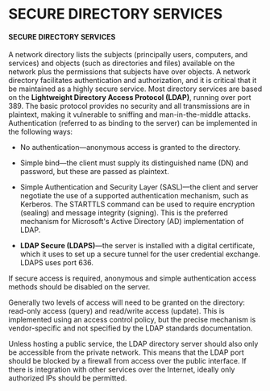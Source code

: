 # SECURE DIRECTORY SERVICES

#### SECURE DIRECTORY SERVICES

A network directory lists the subjects (principally users, computers, and services) and objects (such as directories and files) available on the network plus the permissions that subjects have over objects. A network directory facilitates authentication and authorization, and it is critical that it be maintained as a highly secure service. Most directory services are based on the **Lightweight Directory Access Protocol (LDAP)**, running over port 389. The basic protocol provides no security and all transmissions are in plaintext, making it vulnerable to sniffing and man-in-the-middle attacks. Authentication (referred to as binding to the server) can be implemented in the following ways:

-   No authentication—anonymous access is granted to the directory.
  
-   Simple bind—the client must supply its distinguished name (DN) and password, but these are passed as plaintext.
  
-   Simple Authentication and Security Layer (SASL)—the client and server negotiate the use of a supported authentication mechanism, such as Kerberos. The STARTTLS command can be used to require encryption (sealing) and message integrity (signing). This is the preferred mechanism for Microsoft's Active Directory (AD) implementation of LDAP.
  
-   **LDAP Secure (LDAPS)**—the server is installed with a digital certificate, which it uses to set up a secure tunnel for the user credential exchange. LDAPS uses port 636.
  

If secure access is required, anonymous and simple authentication access methods should be disabled on the server.

Generally two levels of access will need to be granted on the directory: read-only access (query) and read/write access (update). This is implemented using an access control policy, but the precise mechanism is vendor-specific and not specified by the LDAP standards documentation.

Unless hosting a public service, the LDAP directory server should also only be accessible from the private network. This means that the LDAP port should be blocked by a firewall from access over the public interface. If there is integration with other services over the Internet, ideally only authorized IPs should be permitted.